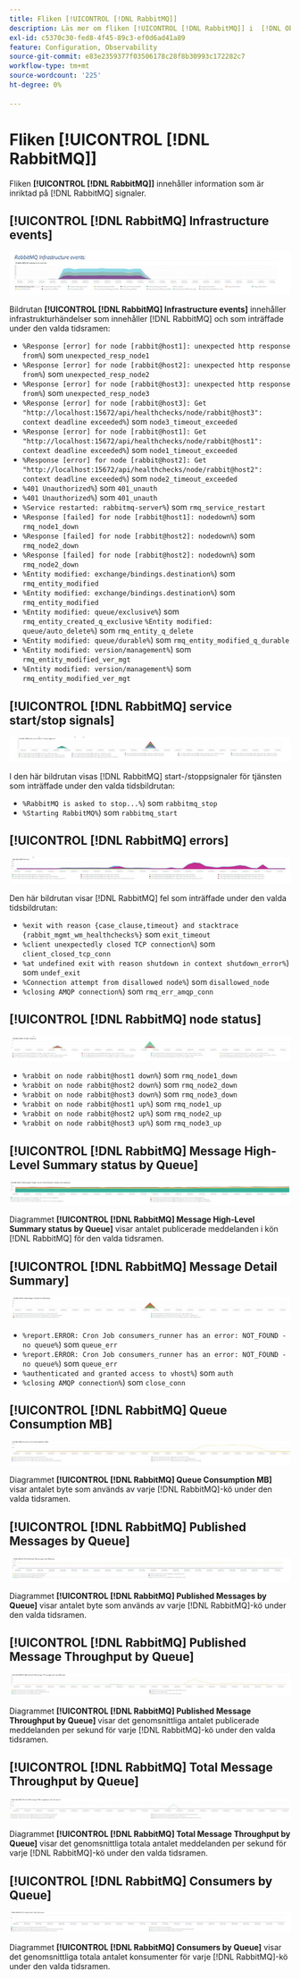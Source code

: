 ```yaml
---
title: Fliken [!UICONTROL [!DNL RabbitMQ]]
description: Läs mer om fliken [!UICONTROL [!DNL RabbitMQ]] i  [!DNL Observation for Adobe Commerce].
exl-id: c5370c30-fed8-4f45-89c3-ef0d6ad41a89
feature: Configuration, Observability
source-git-commit: e83e2359377f03506178c28f8b30993c172282c7
workflow-type: tm+mt
source-wordcount: '225'
ht-degree: 0%

---
```


# Fliken [!UICONTROL [!DNL RabbitMQ]]

Fliken **[!UICONTROL [!DNL RabbitMQ]]** innehåller information som är inriktad på [!DNL RabbitMQ] signaler.

## [!UICONTROL [!DNL RabbitMQ] Infrastructure events]

![[!DNL RabbitMQ] Infrastrukturhändelser](../../assets/tools/observation-for-adobe-commerce/rabbitmq-tab-1.jpeg)

Bildrutan **[!UICONTROL [!DNL RabbitMQ] Infrastructure events]** innehåller infrastrukturhändelser som innehåller [!DNL RabbitMQ] och som inträffade under den valda tidsramen:

* `%Response [error] for node [rabbit@host1]: unexpected http response from%`) som `unexpected_resp_node1`
* `%Response [error] for node [rabbit@host2]: unexpected http response from%`) som `unexpected_resp_node2`
* `%Response [error] for node [rabbit@host3]: unexpected http response from%`) som `unexpected_resp_node3`
* `%Response [error] for node [rabbit@host3]: Get "http://localhost:15672/api/healthchecks/node/rabbit@host3": context deadline exceeded%`) som `node3_timeout_exceeded`
* `%Response [error] for node [rabbit@host1]: Get "http://localhost:15672/api/healthchecks/node/rabbit@host1": context deadline exceeded%`) som `node1_timeout_exceeded`
* `%Response [error] for node [rabbit@host2]: Get "http://localhost:15672/api/healthchecks/node/rabbit@host2": context deadline exceeded%`) som `node2_timeout_exceeded`
* `%401 Unauthorized%`) som `401_unauth`
* `%401 Unauthorized%`) som `401_unauth`
* `%Service restarted: rabbitmq-server%`) som `rmq_service_restart`
* `%Response [failed] for node [rabbit@host1]: nodedown%`) som `rmq_node1_down`
* `%Response [failed] for node [rabbit@host2]: nodedown%`) som `rmq_node2_down`
* `%Response [failed] for node [rabbit@host2]: nodedown%`) som `rmq_node2_down`
* `%Entity modified: exchange/bindings.destination%`) som `rmq_entity_modified`
* `%Entity modified: exchange/bindings.destination%`) som `rmq_entity_modified`
* `%Entity modified: queue/exclusive%`) som `rmq_entity_created_q_exclusive` `%Entity modified: queue/auto_delete%`) som `rmq_entity_q_delete`
* `%Entity modified: queue/durable%`) som `rmq_entity_modified_q_durable`
* `%Entity modified: version/management%`) som `rmq_entity_modified_ver_mgt`
* `%Entity modified: version/management%`) som `rmq_entity_modified_ver_mgt`

## [!UICONTROL [!DNL RabbitMQ] service start/stop signals]

![[!DNL RabbitMQ] start-/stoppsignaler för tjänst &#x200B;](../../assets/tools/observation-for-adobe-commerce/rabbitmq-tab-2.jpeg)

I den här bildrutan visas [!DNL RabbitMQ] start-/stoppsignaler för tjänsten som inträffade under den valda tidsbildrutan:

* `%RabbitMQ is asked to stop...%`) som `rabbitmq_stop`
* `%Starting RabbitMQ%`) som `rabbitmq_start`

## [!UICONTROL [!DNL RabbitMQ] errors]

![[!DNL RabbitMQ] fel](../../assets/tools/observation-for-adobe-commerce/rabbitmq-tab-3.jpeg)

Den här bildrutan visar [!DNL RabbitMQ] fel som inträffade under den valda tidsbildrutan:

* `%exit with reason {case_clause,timeout} and stacktrace {rabbit_mgmt_wm_healthchecks%}` som `exit_timeout`
* `%client unexpectedly closed TCP connection%`) som `client_closed_tcp_conn`
* `%at undefined exit with reason shutdown in context shutdown_error%`) som `undef_exit`
* `%Connection attempt from disallowed node%`) som `disallowed_node`
* `%closing AMQP connection%`) som `rmq_err_amqp_conn`

## [!UICONTROL [!DNL RabbitMQ] node status]

![[!DNL RabbitMQ]-nodstatus](../../assets/tools/observation-for-adobe-commerce/rabbitmq-tab-4.jpeg)

* `%rabbit on node rabbit@host1 down%`) som `rmq_node1_down`
* `%rabbit on node rabbit@host2 down%`) som `rmq_node2_down`
* `%rabbit on node rabbit@host3 down%`) som `rmq_node3_down`
* `%rabbit on node rabbit@host1 up%`) som `rmq_node1_up`
* `%rabbit on node rabbit@host2 up%`) som `rmq_node2_up`
* `%rabbit on node rabbit@host3 up%`) som `rmq_node3_up`

## [!UICONTROL [!DNL RabbitMQ] Message High-Level Summary status by Queue]

![[!DNL RabbitMQ]-meddelande, högnivåsammanfattning, status per kö](../../assets/tools/observation-for-adobe-commerce/rabbitmq-tab-5.jpeg)

Diagrammet **[!UICONTROL [!DNL RabbitMQ] Message High-Level Summary status by Queue]** visar antalet publicerade meddelanden i kön [!DNL RabbitMQ] för den valda tidsramen.

## [!UICONTROL [!DNL RabbitMQ] Message Detail Summary]

![[!DNL RabbitMQ] Sammanfattning av meddelandedetaljer](../../assets/tools/observation-for-adobe-commerce/rabbitmq-tab-6.jpeg)

* `%report.ERROR: Cron Job consumers_runner has an error: NOT_FOUND - no queue%`) som `queue_err`
* `%report.ERROR: Cron Job consumers_runner has an error: NOT_FOUND - no queue%`) som `queue_err`
* `%authenticated and granted access to vhost%`) som `auth`
* `%closing AMQP connection%`) som `close_conn`

## [!UICONTROL [!DNL RabbitMQ] Queue Consumption MB]

![[!DNL RabbitMQ] Köförbrukning MB](../../assets/tools/observation-for-adobe-commerce/rabbitmq-tab-7.jpeg)

Diagrammet **[!UICONTROL [!DNL RabbitMQ] Queue Consumption MB]** visar antalet byte som används av varje [!DNL RabbitMQ]-kö under den valda tidsramen.

## [!UICONTROL [!DNL RabbitMQ] Published Messages by Queue]

![[!DNL RabbitMQ] Publicerade meddelanden per kö &#x200B;](../../assets/tools/observation-for-adobe-commerce/rabbitmq-tab-8.jpeg)

Diagrammet **[!UICONTROL [!DNL RabbitMQ] Published Messages by Queue]** visar antalet byte som används av varje [!DNL RabbitMQ]-kö under den valda tidsramen.

## [!UICONTROL [!DNL RabbitMQ] Published Message Throughput by Queue]

![[!DNL RabbitMQ] Publicerat meddelandegenomflöde efter kö &#x200B;](../../assets/tools/observation-for-adobe-commerce/rabbitmq-tab-9.jpeg)

Diagrammet **[!UICONTROL [!DNL RabbitMQ] Published Message Throughput by Queue]** visar det genomsnittliga antalet publicerade meddelanden per sekund för varje [!DNL RabbitMQ]-kö under den valda tidsramen.

## [!UICONTROL [!DNL RabbitMQ] Total Message Throughput by Queue]

![[!DNL RabbitMQ] Totalt meddelandegenomflöde per kö &#x200B;](../../assets/tools/observation-for-adobe-commerce/rabbitmq-tab-10.jpeg)

Diagrammet **[!UICONTROL [!DNL RabbitMQ] Total Message Throughput by Queue]** visar det genomsnittliga totala antalet meddelanden per sekund för varje [!DNL RabbitMQ]-kö under den valda tidsramen.

## [!UICONTROL [!DNL RabbitMQ] Consumers by Queue]

![[!DNL RabbitMQ] Användare efter kö](../../assets/tools/observation-for-adobe-commerce/rabbitmq-tab-11.jpeg)

Diagrammet **[!UICONTROL [!DNL RabbitMQ] Consumers by Queue]** visar det genomsnittliga totala antalet konsumenter för varje [!DNL RabbitMQ]-kö under den valda tidsramen.
